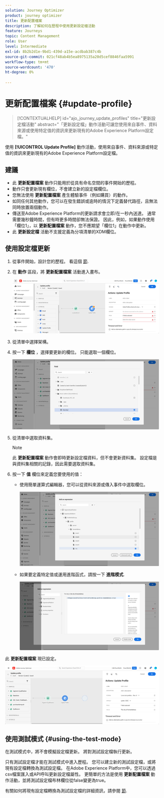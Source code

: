 ```yaml
---
solution: Journey Optimizer
product: journey optimizer
title: 更新配置檔案
description: 了解如何在歷程中使用更新設定檔活動
feature: Journeys
topic: Content Management
role: User
level: Intermediate
exl-id: 8b2b2d1e-9bd1-439d-a15e-acdbab387c4b
source-git-commit: 021cf48ab4b5ea8975135a20d5cef8846faa5991
workflow-type: tm+mt
source-wordcount: '470'
ht-degree: 0%

---
```


# 更新配置檔案 {#update-profile}

>[!CONTEXTUALHELP]
>id="ajo_journey_update_profiles"
>title="更新設定檔活動"
>abstract="「更新設定檔」動作活動可讓您使用來自事件、資料來源或使用特定值的資訊來更新現有的Adobe Experience Platform設定檔。"

使用 **[!UICONTROL Update Profile]** 動作活動，使用來自事件、資料來源或特定值的資訊來更新現有的Adobe Experience Platform設定檔。

## 建議

* 此 **更新配置檔案** 動作只能用於從具有命名空間的事件開始的歷程。
* 動作只會更新現有欄位，不會建立新的設定檔欄位。
* 您無法使用 **更新配置檔案** 產生體驗事件（例如購買）的動作。
* 如同任何其他動作，您可以在發生錯誤或逾時的情況下定義替代路徑，且無法同時放置兩個動作。
* 傳送至Adobe Experience Platform的更新請求會立即/在一秒內送達。 通常需要幾秒鐘時間，但有時更多時間卻無法保證。 因此，例如，如果動作使用「欄位1」，以 **更新配置檔案** 動作，您不應期望「欄位1」在動作中更新。
* 此 **更新設定檔** 活動不支援定義為分項清單的XDM欄位。

## 使用設定檔更新

1. 從事件開始，設計您的歷程。 看這個 [節](../building-journeys/journey.md).

1. 在 **動作** 區段，將 **更新配置檔案** 活動進入畫布。

   ![](assets/profileupdate0.png)

1. 從清單中選擇架構。

1. 按一下 **欄位** ，選擇要更新的欄位。 只能選取一個欄位。

   ![](assets/profileupdate2.png)

1. 從清單中選取資料集。

   >[!NOTE]
   >
   >此 **更新配置檔案** 動作會即時更新設定檔資料，但不會更新資料集。 設定檔是與資料集相關的記錄，因此需要選取資料集。

1. 按一下 **值** 欄位來定義您要使用的值：

   * 使用簡單運算式編輯器，您可以從資料來源或傳入事件中選取欄位。

      ![](assets/profileupdate4.png)

   * 如果要定義特定值或運用進階函式，請按一下 **進階模式**.

      ![](assets/profileupdate3.png)

此 **更新配置檔案** 現已設定。

![](assets/profileupdate1.png)


## 使用測試模式 {#using-the-test-mode}

在測試模式中，將不會模擬設定檔更新。 將對測試設定檔執行更新。

只有測試設定檔才能在測試模式中進入歷程。 您可以建立新的測試設定檔，或將現有設定檔轉換為測試設定檔。 在Adobe Experience Platform中，您可以透過csv檔案匯入或API呼叫更新設定檔屬性。 更簡單的方法是使用 **更新配置檔案** 動作活動，並將測試設定檔布林欄位從false變更為true。

有關如何將現有設定檔轉換為測試設定檔的詳細資訊，請參閱 [節](../segment/creating-test-profiles.md#create-test-profiles-csv).
